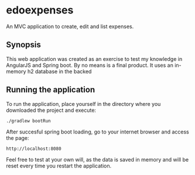 # edoexpenses
An MVC application to create, edit and list expenses.

## Synopsis
This web application was created as an exercise to test my knowledge in AngularJS and Spring boot. By no means is a final product. It uses an in-memory h2 database in the backed


## Running the application
To run the application, place yourself in the directory where you downloaded the project and execute:
```
./gradlew bootRun
```

After succesful spring boot loading, go to your internet browser and access the page:
```
http://localhost:8080
```

Feel free to test at your own will, as the data is saved in memory and will be reset every time you restart the application.

